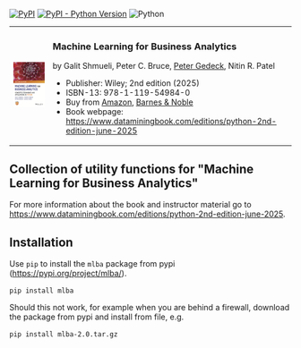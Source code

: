 [![PyPI](https://badge.fury.io/py/mlba.svg)](https://pypi.org/project/mlba/)
[![PyPI - Python Version](https://img.shields.io/pypi/pyversions/mlba)](https://pypi.org/project/mlba/)
![Python](https://github.com/gedeck/mlba-python/actions/workflows/build.yml/badge.svg)

<table>
<tr>
<td><img src="img/mlba-python-cover.png" width=275></td>
<td>
    <h3>Machine Learning for Business Analytics</h3>
    <p>by Galit Shmueli, Peter C. Bruce, <a href="https://www.amazon.com/Peter-Gedeck/e/B082BJZJKX/">Peter Gedeck</a>, Nitin R. Patel</p>
    <ul>
    <li>Publisher: Wiley; 2nd edition (2025)</li>
    <li>ISBN-13: 978-1-119-54984-0</li>
    <li>Buy from 
      <a href="https://www.amazon.com/Machine-Learning-Business-Analytics-Applications/dp/1394286791/">Amazon</a>,
      <a href="https://www.barnesandnoble.com/w/machine-learning-for-business-analytics-galit-shmueli/1146602430">Barnes & Noble</a>
    </li>
    <li>Book webpage: <a href="https://www.dataminingbook.com/editions/python-2nd-edition-june-2025">https://www.dataminingbook.com/editions/python-2nd-edition-june-2025</a></li>
    </ul>
</td>
</tr>
</table>

## Collection of utility functions for "Machine Learning for Business Analytics" 

For more information about the book and instructor material go to https://www.dataminingbook.com/editions/python-2nd-edition-june-2025.


## Installation
Use `pip` to install the `mlba` package from pypi (https://pypi.org/project/mlba/).
```
pip install mlba
```
Should this not work, for example when you are behind a firewall, download the package from pypi and install from file, e.g.
```
pip install mlba-2.0.tar.gz 
```
